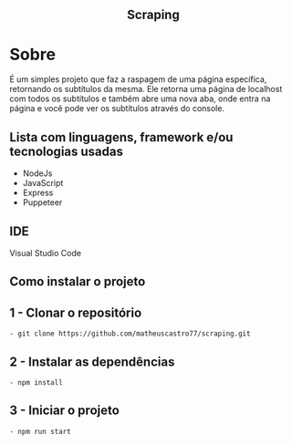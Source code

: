 <h2 align="center"> 
	Scraping
</h2>

# Sobre  
  É um simples projeto que faz a raspagem de uma página específica, retornando os subtítulos da mesma.
  Ele retorna uma página de localhost com todos os subtítulos e também abre uma nova aba, onde entra na página e você
  pode ver os subtítulos através do console.

## Lista com linguagens, framework e/ou tecnologias usadas
<ul>
	<li>NodeJs</li>
	<li>JavaScript</li>
	<li>Express</li>
	<li>Puppeteer</li>
</ul>
 
## IDE

Visual Studio Code

## Como instalar o projeto

## 1 - Clonar o repositório
	- git clone https://github.com/matheuscastro77/scraping.git
## 2 - Instalar as dependências
  	- npm install      
## 3 - Iniciar o projeto
	- npm run start
